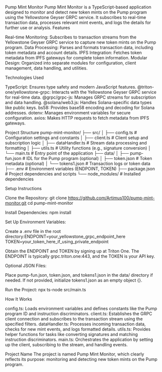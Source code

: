 Pump Mint Monitor
Pump Mint Monitor is a TypeScript-based application designed to monitor and detect new token mints on the Pump program using the Yellowstone Geyser GRPC service. It subscribes to real-time transaction data, processes relevant mint events, and logs the details for further use or analysis.
Features

Real-time Monitoring: Subscribes to transaction streams from the Yellowstone Geyser GRPC service to capture new token mints on the Pump program.
Data Processing: Parses and formats transaction data, including token metadata and account details.
IPFS Integration: Fetches token metadata from IPFS gateways for complete token information.
Modular Design: Organized into separate modules for configuration, client management, data handling, and utilities.

Technologies Used

TypeScript: Ensures type safety and modern JavaScript features.
@triton-one/yellowstone-grpc: Interacts with the Yellowstone Geyser GRPC service for real-time data.
@grpc/grpc-js: Manages GRPC streams for subscription and data handling.
@solana/web3.js: Handles Solana-specific data types like public keys.
bs58: Provides base58 encoding and decoding for Solana addresses.
dotenv: Manages environment variables for secure configuration.
axios: Makes HTTP requests to fetch metadata from IPFS gateways.

Project Structure
pump-mint-monitor/
├── src/
│   ├── config.ts          # Configuration settings and constants
│   ├── client.ts          # Client setup and subscription logic
│   ├── dataHandler.ts     # Stream data processing and formatting
│   ├── utils.ts           # Utility functions (e.g., signature conversion)
│   └── main.ts            # Entry point of the application
├── data/
│   ├── pump-fun.json      # IDL for the Pump program (optional)
│   ├── token.json         # Token metadata (optional)
│   └── tokens1.json       # Transaction logs or token data
├── .env                   # Environment variables (ENDPOINT, TOKEN)
├── package.json           # Project dependencies and scripts
└── node_modules/          # Installed dependencies

Setup Instructions

Clone the Repository:
git clone https://github.com/Artimus100/pump-mint-monitor.git
cd pump-mint-monitor


Install Dependencies:
npm install


Set Up Environment Variables:

Create a .env file in the root directory:ENDPOINT=your_yellowstone_grpc_endpoint_here
TOKEN=your_token_here_if_using_private_endpoint


Obtain the ENDPOINT and TOKEN by signing up at Triton One. The ENDPOINT is typically grpc.triton.one:443, and the TOKEN is your API key.


Optional JSON Files:

Place pump-fun.json, token.json, and tokens1.json in the data/ directory if needed. If not provided, initialize tokens1.json as an empty object {}.


Run the Project:
npx ts-node src/main.ts



How It Works

config.ts: Loads environment variables and defines constants like the Pump program ID and instruction discriminators.
client.ts: Establishes the GRPC client connection and subscribes to the transaction stream using the specified filters.
dataHandler.ts: Processes incoming transaction data, checks for new mint events, and logs formatted details.
utils.ts: Provides helper functions for tasks like converting signatures and matching instruction discriminators.
main.ts: Orchestrates the application by setting up the client, subscribing to the stream, and handling events.

Project Name
The project is named Pump Mint Monitor, which clearly reflects its purpose: monitoring and detecting new token mints on the Pump program.